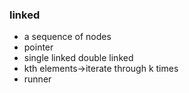 ### linked
* a sequence of nodes
* pointer 
* single linked double linked
* kth elements->iterate through k times
* runner
